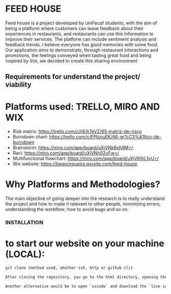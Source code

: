 # FEED HOUSE 
Feed house is a project developed by UniFecaf students, with the aim of being a platform where customers can leave feedback about their experiences in restaurants, and restaurants can use this information to improve their services. The platform can include sentiment analysis and feedback trends.
I believe everyone has good memories with some food. Our application aims to demonstrate, through restaurant interactions and promotions, the feelings conveyed when tasting great food and being inspired by this, we decided to create this sharing environment

## Requirements for understand the project/ viability
# Platforms used: TRELLO, MIRO AND WIX

  - Risk matrix: https://trello.com/c/hEjh7eVZ/65-matriz-de-risco
  - Burndown chart: https://trello.com/c/FPbzjuEK/66-gr%C3%A1fico-de-burndown
  - Brainstorm: https://miro.com/app/board/uXjVNk8xh9M=/
  - Raci: https://miro.com/app/board/uXjVNh02uFw=/
  - Multifunctional flowchart: https://miro.com/app/board/uXjVKIhL1yU=/
  - Wix website: https://tiagocirqueira.wixsite.com/feed-house

# Why Platforms and Methodologies?
The main objective of going deeper into the research is to really understand the project and how to make it relevant to other people, minimizing errors; understanding the workflow; how to avoid bugs and so on.


### INSTALLATION

# to start our website on your machine (LOCAL):

```bash
git clone (method used, whether ssh, http or github cli)

After cloning the repository, you go to the html directory, opening the index.html file with any desired browser.

Another alternative would be to open `vscode` and download the `live server` extension.
```

